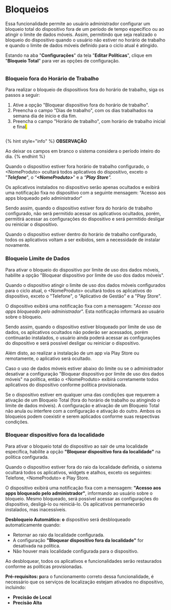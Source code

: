 # Bloqueios

Essa funcionalidade permite ao usuário administrador configurar um bloqueio total do dispositivo fora de um período de tempo específico ou ao atingir o limite de dados móveis. Assim, permitindo que seja realizado o bloqueio do dispositivo quando o usuário não estiver no horário de trabalho e quando o limite de dados móveis definido para o ciclo atual é atingido.

Estando na aba "**Configurações**" da tela "**Editar Políticas**", clique em "**Bloqueio Total**" para ver as opções de configuração.

<figure><img src="../../../../../../../.gitbook/assets/image (343).png" alt=""><figcaption></figcaption></figure>

### Bloqueio fora do Horário de Trabalho

Para realizar o bloqueio de dispositivos fora do horário de trabalho, siga os passos a seguir:

1. Ative a opção "Bloquear dispositivo fora do horário de trabalho".
2. Preencha o campo "Dias de trabalho", com os dias trabalhados na semana dia de início e dia fim.
3. Preencha o campo "Horário de trabalho", com horário de trabalho inicial e fina<mark style="color:blue;">l.</mark>

<figure><img src="../../../../../../../.gitbook/assets/image (350).png" alt=""><figcaption></figcaption></figure>

{% hint style="info" %}
**OBSERVAÇÃO**

Ao deixar os campos em branco o sistema considera o período inteiro do dia.
{% endhint %}

Quando o dispositivo estiver fora horário de trabalho configurado, o \<NomeProduto> ocultará todos aplicativos do dispositivo, exceto o "_**Telefone**_", o “_**\<NomeProduto>**_" e a _“**Play Store**"._

Os aplicativos instalados no dispositivo serão apenas ocultados e exibirá uma notificação fixa no dispositivo com a seguinte mensagem: “Acesso aos apps bloqueado pelo administrador“

Sendo assim, quando o dispositivo estiver fora do horário de trabalho configurado, não será permitido acessar os aplicativos ocultados, porém, permitirá acessar as configurações do dispositivo e será permitido desligar ou reiniciar o dispositivo.

Quando o dispositivo estiver dentro do horário de trabalho configurado, todos os aplicativos voltam a ser exibidos, sem a necessidade de instalar novamente.

### Bloqueio Limite de Dados

Para ativar o bloqueio do dispositivo por limite de uso dos dados móveis, habilite a opção "Bloquear dispositivo por limite de uso dos dados móveis".

Quando o dispositivo atingir o limite de uso dos dados móveis configurados para o ciclo atual, o \<NomeProduto> ocultará todos os aplicativos do dispositivo, exceto o "Telefone", o "Aplicativo de Gestão" e a "Play Store".

O dispositivo exibirá uma notificação fixa com a mensagem: "_Acesso aos apps bloqueado pelo administrador_". Esta notificação informará ao usuário sobre o bloqueio.

Sendo assim, quando o dispositivo estiver bloqueado por limite de uso de dados, os aplicativos ocultados não poderão ser acessados, porém continuarão instalados, o usuário ainda poderá acessar as configurações do dispositivo e será possível desligar ou reiniciar o dispositivo.

Além disto, ao realizar a instalação de um app via Play Store ou remotamente, o aplicativo será ocultado.

Caso o uso de dados móveis estiver abaixo do limite ou se o administrador desativar a configuração "Bloquear dispositivo por limite de uso dos dados móveis" na política, então o \<NomeProduto> exibirá corretamente todos aplicativos do dispositivo conforme política provisionada.

Se o dispositivo estiver em qualquer uma das condições que requerem a ativação de um Bloqueio Total (fora do horário de trabalho ou atingindo o limite de dados móveis). A configuração e ativação de um Bloqueio Total não anula ou interfere com a configuração e ativação do outro. Ambos os bloqueios podem coexistir e serem aplicados conforme suas respectivas condições.

### Bloquear dispositivo fora da localidade

Para ativar o bloqueio total do dispositivo ao sair de uma localidade específica, habilite a opção **"Bloquear dispositivo fora da localidade"** na política configurada.

Quando o dispositivo estiver fora do raio da localidade definida, o sistema ocultará todos os aplicativos, widgets e atalhos, exceto os seguintes: Telefone, \<NomeProduto> e Play Store.

O dispositivo exibirá uma notificação fixa com a mensagem: **"Acesso aos apps bloqueado pelo administrador"**, informando ao usuário sobre o bloqueio. Mesmo bloqueado, será possível acessar as configurações do dispositivo, desligá-lo ou reiniciá-lo. Os aplicativos permanecerão instalados, mas inacessíveis.

**Desbloqueio Automático: o** dispositivo será desbloqueado automaticamente quando:

* Retornar ao raio da localidade configurada.
* A configuração **"Bloquear dispositivo fora da localidade"** for desativada na política.
* Não houver mais localidade configurada para o dispositivo.

Ao desbloquear, todos os aplicativos e funcionalidades serão restaurados conforme as políticas provisionadas.

**Pré-requisitos: p**ara o funcionamento correto dessa funcionalidade, é necessário que os serviços de localização estejam ativados no dispositivo, incluindo:

* **Precisão de Local**
* **Precisão Alta**
